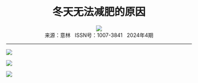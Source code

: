 # <center>冬天无法减肥的原因</center> 

<div align=center><img src="http://fslib.vip.qikan.cn/img.ashx?key=%d7%f7%d5%df%a3%ba%c9%d9%c5%ae%cd%c3"></div> 

<center>来源：意林   ISSN号：1007-3841   2024年4期</center> 


* * *


![](http://img.resource.qikan.cn/markvip/qkimages/yili/yili202404/yili20240469-1-l.jpg)

![](http://img.resource.qikan.cn/markvip/qkimages/yili/yili202404/yili20240469-2-l.jpg)

![](http://img.resource.qikan.cn/markvip/qkimages/yili/yili202404/yili20240469-3-l.jpg)